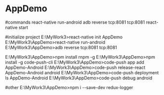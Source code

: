 # AppDemo

#commands
react-native run-android
adb reverse tcp:8081 tcp:8081
react-native start

#initialize project
E:\MyWork3>react-native init AppDemo
E:\MyWork3\AppDemo>react-native run-android
E:\MyWork3\AppDemo>adb reverse tcp:8081 tcp:8081

E:\MyWork3\AppDemo>npm install rnpm -g
E:\MyWork3\AppDemo>npm install -g code-push-cli
E:\MyWork3\AppDemo>code-push app add AppDemo-Android
E:\MyWork3\AppDemo>code-push release-react AppDemo-Android android
E:\MyWork3\AppDemo>code-push deployment ls AppDemo-Android
E:\MyWork3\AppDemo>code-push debug android

#other
E:\MyWork3\AppDemo>npm i --save-dev redux-logger
